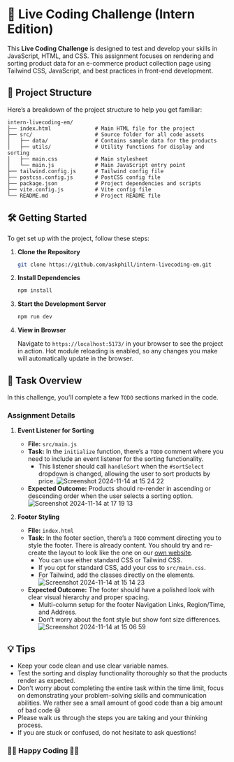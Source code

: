 # 🌱 Live Coding Challenge (Intern Edition)

This **Live Coding Challenge** is designed to test and develop your skills in JavaScript, HTML, and CSS. This assignment focuses on rendering and sorting product data for an e-commerce product collection page using Tailwind CSS, JavaScript, and best practices in front-end development.

## 📂 Project Structure

Here’s a breakdown of the project structure to help you get familiar:

```plaintext
intern-livecoding-em/
├── index.html              # Main HTML file for the project
├── src/                    # Source folder for all code assets
│   ├── data/               # Contains sample data for the products
│   ├── utils/              # Utility functions for display and sorting
│   ├── main.css            # Main stylesheet
│   └── main.js             # Main JavaScript entry point
├── tailwind.config.js      # Tailwind config file
├── postcss.config.js       # PostCSS config file
├── package.json            # Project dependencies and scripts
├── vite.config.js          # Vite config file
└── README.md               # Project README file
```

## 🛠️ Getting Started

To get set up with the project, follow these steps:

1. **Clone the Repository**

   ```bash
   git clone https://github.com/askphill/intern-livecoding-em.git
   ```

2. **Install Dependencies**

   ```bash
   npm install
   ```

3. **Start the Development Server**

   ```bash
   npm run dev
   ```

4. **View in Browser**

   Navigate to `https://localhost:5173/` in your browser to see the project in action. Hot module reloading is enabled, so any changes you make will automatically update in the browser.

## 🚀 Task Overview

In this challenge, you’ll complete a few `TODO` sections marked in the code.

### Assignment Details

1. **Event Listener for Sorting**

   - **File:** `src/main.js`
   - **Task:** In the `initialize` function, there’s a `TODO` comment where you need to include an event listener for the sorting functionality.
     - This listener should call `handleSort` when the `#sortSelect` dropdown is changed, allowing the user to sort products by price.
     ![Screenshot 2024-11-14 at 15 24 22](https://github.com/user-attachments/assets/1b2b3ed4-bd81-4fd7-8dd6-f34a56c5e3a6)
   - **Expected Outcome:** Products should re-render in ascending or descending order when the user selects a sorting option.
      ![Screenshot 2024-11-14 at 17 19 13](https://github.com/user-attachments/assets/b3d68321-45cf-47ee-a82a-2eb6039768ff)

2. **Footer Styling**
   - **File:** `index.html`
   - **Task:** In the footer section, there’s a `TODO` comment directing you to style the footer. There is already content. You should try and re-create the layout to look like the one on our [own website](https://askphill.com/).
     - You can use either standard CSS or Tailwind CSS.
     - If you opt for standard CSS, add your css to `src/main.css`.
     - For Tailwind, add the classes directly on the elements.
   ![Screenshot 2024-11-14 at 15 14 23](https://github.com/user-attachments/assets/28d9f9d1-5078-4de7-8c5d-1dc0f27d8d95)
   - **Expected Outcome:** The footer should have a polished look with clear visual hierarchy and proper spacing. 
     -  Multi-column setup for the footer Navigation Links, Region/Time, and Address.
     -  Don’t worry about the font style but show font size differences.
       ![Screenshot 2024-11-14 at 15 06 59](https://github.com/user-attachments/assets/30bc5b48-6fec-4f3d-882f-883427232a2f)

## 💡 Tips

- Keep your code clean and use clear variable names.
- Test the sorting and display functionality thoroughly so that the products render as expected.
- Don't worry about completing the entire task within the time limit, focus on demonstrating your problem-solving skills and communication abilities. We rather see a small amount of good code than a big amount of bad code 😃
- Please walk us through the steps you are taking and your thinking process.
- If you are stuck or confused, do not hesitate to ask questions!

### 🎉🎉 Happy Coding 🎉🎉

